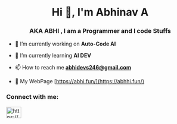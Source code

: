 <h1 align="center">Hi 👋, I'm Abhinav A</h1>
<h3 align="center">AKA ABHI , I am a Programmer and I code Stuffs</h3>

- 🔭 I’m currently working on **Auto-Code AI**

- 🌱 I’m currently learning **AI DEV**

- 📫 How to reach me **abhidevs246@gmail.com**

- 📄 My WebPage [https://abhi.fun/](https://abhhi.fun/)

<h3 align="left">Connect with me:</h3>
<p align="left">
<a href="https://discord.gg/https://discord.gg/692hduKSBT" target="blank"><img align="center" src="https://raw.githubusercontent.com/rahuldkjain/github-profile-readme-generator/master/src/images/icons/Social/discord.svg" alt="https://discord.gg/692hduKSBT" height="30" width="40" /></a>
</p>


